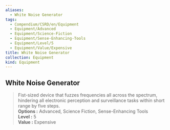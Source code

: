 ```yaml
---
aliases:
  - White Noise Generator
tags:
  - Compendium/CSRD/en/Equipment
  - Equipment/Advanced
  - Equipment/Science-Fiction
  - Equipment/Sense-Enhancing-Tools
  - Equipment/Level/5
  - Equipment/Value/Expensive
title: White Noise Generator
collection: Equipment
kind: Equipment
---
```

## White Noise Generator  
  
>Fist-sized device that fuzzes frequencies all across the spectrum, hindering all electronic perception and surveillance tasks within short range by five steps.  
> **Options :** Advanced, Science Fiction, Sense-Enhancing Tools  
> **Level :** 5  
> **Value :** Expensive